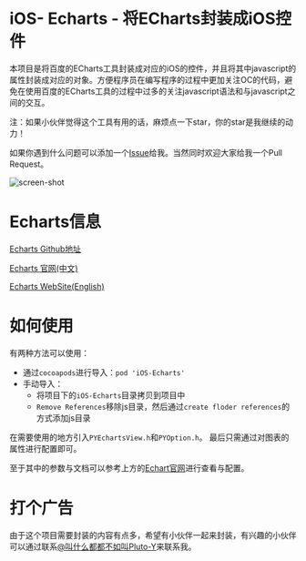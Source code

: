 # iOS- Echarts - 将ECharts封装成iOS控件
本项目是将百度的ECharts工具封装成对应的iOS的控件，并且将其中javascript的属性封装成对应的对象。方便程序员在编写程序的过程中更加关注OC的代码，避免在使用百度的ECharts工具的过程中过多的关注javascript语法和与javascript之间的交互。

注：如果小伙伴觉得这个工具有用的话，麻烦点一下star，你的star是我继续的动力！

如果你遇到什么问题可以添加一个[Issue](https://github.com/Pluto-Y/iOS-Echarts/issues/new)给我。当然同时欢迎大家给我一个Pull Request。

![screen-shot](https://raw.githubusercontent.com/Pluto-Y/iOS-Echarts/master/Doc/Demos.gif)

# Echarts信息
[Echarts Github地址](https://github.com/ecomfe/echarts)

[Echarts 官网(中文)](http://echarts.baidu.com/index.html)

[Echarts WebSite(English)](http://echarts.baidu.com/index-en.html)


# 如何使用
有两种方法可以使用：

* 通过`cocoapods`进行导入：`pod 'iOS-Echarts' `
* 手动导入：
    * 将项目下的`iOS-Echarts`目录拷贝到项目中
    * `Remove References`移除js目录，然后通过`create floder references`的方式添加js目录

在需要使用的地方引入`PYEchartsView.h`和`PYOption.h`。
最后只需通过对图表的属性进行配置即可。

至于其中的参数与文档可以参考上方的[Echart官网](http://echarts.baidu.com/)进行查看与配置。

# 打个广告
由于这个项目需要封装的内容有点多，希望有小伙伴一起来封装，有兴趣的小伙伴可以通过联系[@叫什么都都不如叫Pluto-Y](http://weibo.com/5690716723/info)来联系我。

